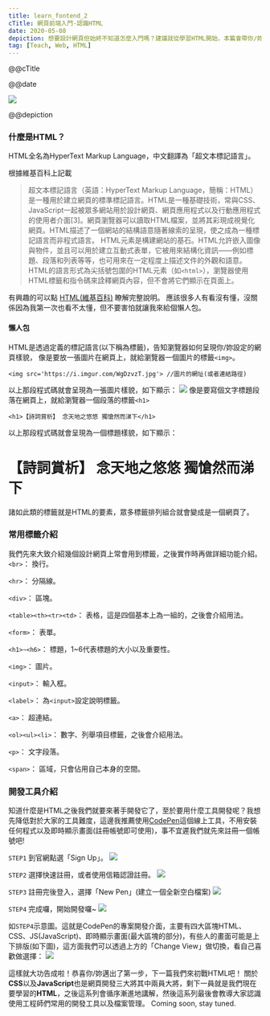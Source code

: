 ```yaml
---
title: learn_fontend_2
cTitle: 網頁前端入門-認識HTML
date: 2020-05-08
depiction: 想要設計網頁但始終不知道怎麼入門嗎？建議就從學習HTML開始，本篇會帶你/妳認識什麼是HTML、使用何種工具。現在就讓巴格帶你認識HTML，然後勇敢地踏出開發網頁的第一步吧!
tag: [Teach, Web, HTML]
---
```

<!--@@master=../../../../../layout.html-->

<!--@@block=meta-->
<meta name="author" content="Berglas">
<meta name="copyright" content="Berglas">
<meta name="description" content="@@depiction">
<meta itemprop="name" content="@@cTitle｜巴格.生活日記•學習筆記">
<meta itemprop="image" content="@@site.jpg">
<meta itemprop="description" content="@@depiction">
<meta property="og:title" content="@@cTitle｜巴格.生活日記•學習筆記">
<meta property="og:url" content="@@site.html">
<meta property="og:image" content="@@site.jpg">
<meta property="og:description" content="@@depiction">
<meta property="og:site_name" content="巴格.生活日記•學習筆記">
<meta property="og:type" content="article">
<title>@@cTitle｜巴格.生活日記•學習筆記</title>
<!--@@close-->

<!--@@block=title-->
<p class='theme-title'>@@cTitle</p>
<p class='time-mark'>@@date</p>
<!--@@close-->

<!--@@block=depiction-->
<img src='./@@title.jpg'>
<p class='depiction'>@@depiction</p>
<!--@@close-->

<!--@@block=content-->

### 什麼是HTML？
HTML全名為HyperText Markup Language，中文翻譯為「超文本標記語言」。

根據維基百科上記載
>超文本標記語言（英語：HyperText Markup Language，簡稱：HTML）是一種用於建立網頁的標準標記語言。HTML是一種基礎技術，常與CSS、JavaScript一起被眾多網站用於設計網頁、網頁應用程式以及行動應用程式的使用者介面[3]。網頁瀏覽器可以讀取HTML檔案，並將其彩現成視覺化網頁。HTML描述了一個網站的結構語意隨著線索的呈現，使之成為一種標記語言而非程式語言。
>HTML元素是構建網站的基石。HTML允許嵌入圖像與物件，並且可以用於建立互動式表單，它被用來結構化資訊——例如標題、段落和列表等等，也可用來在一定程度上描述文件的外觀和語意。HTML的語言形式為尖括號包圍的HTML元素（如`<html>`），瀏覽器使用HTML標籤和指令碼來詮釋網頁內容，但不會將它們顯示在頁面上。

有興趣的可以點 [HTML(維基百科)](https://zh.wikipedia.org/wiki/HTML) 瞭解完整說明。
應該很多人有看沒有懂，沒關係因為我第一次也看不太懂，但不要害怕就讓我來給個懶人包。

#### 懶人包
HTML是透過定義的標記語言(以下稱為標籤)，告知瀏覽器如何呈現你/妳設定的網頁樣貌，
像是要放一張圖片在網頁上，就給瀏覽器一個圖片的標籤`<img>`。
```
<img src='https://i.imgur.com/WgDzvzT.jpg'> //圖片的網址(或者連結路徑)
```
以上那段程式碼就會呈現為一張圖片樣貌，如下顯示：
<img src='https://i.imgur.com/e6SGdIa.jpg'>
像是要寫個文字標題段落在網頁上，就給瀏覽器一個段落的標籤`<h1>`
```
<h1>【詩詞賞析】 念天地之悠悠 獨愴然而涕下</h1>
```
以上那段程式碼就會呈現為一個標題樣貌，如下顯示：
<h1>【詩詞賞析】 念天地之悠悠 獨愴然而涕下</h1>

諸如此類的標籤就是HTML的要素，眾多標籤排列組合就會變成是一個網頁了。

### 常用標籤介紹
我們先來大致介紹幾個設計網頁上常會用到標籤，之後實作時再做詳細功能介紹。
`<br>`： 換行。

`<hr>`： 分隔線。

`<div>`： 區塊。

`<table><th><tr><td>`： 表格，這是四個基本上為一組的，之後會介紹用法。

`<form>`： 表單。

`<h1>~<h6>`： 標題，1~6代表標題的大小以及重要性。

`<img>`： 圖片。

`<input>`： 輸入框。

`<label>`： 為`<input>`設定說明標籤。

`<a>`： 超連結。

`<ol><ul><li>`： 數字、列舉項目標籤，之後會介紹用法。

`<p>`： 文字段落。

`<span>`： 區域，只會佔用自己本身的空間。

### 開發工具介紹
知道什麼是HTML之後我們就要來著手開發它了，至於要用什麼工具開發呢？我想先降低對於大家的工具難度，這邊我推薦使用[CodePen](https://codepen.io/)這個線上工具，不用安裝任何程式以及即時顯示畫面(註冊帳號即可使用)，事不宜遲我們就先來註冊一個帳號吧!
<br>

`STEP1` 到官網點選「Sign Up」。
![](https://i.imgur.com/PRaA2wq.jpg)
<br>

`STEP2` 選擇快速註冊，或者使用信箱認證註冊。
![](https://i.imgur.com/Hw45quT.jpg)
<br>

`STEP3` 註冊完後登入，選擇「New Pen」(建立一個全新空白檔案)
![](https://i.imgur.com/Gs7uyHE.jpg)
<br>

`STEP4` 完成囉，開始開發囉~
![](https://i.imgur.com/FHUGPIX.jpg)
<br>

如`STEP4`示意圖。這就是CodePen的專案開發介面，主要有四大區塊HTML、CSS、JS(JavaScript)、即時顯示畫面(最大區塊的部分)，有些人的畫面可能是上下排版(如下圖)，這方面我們可以透過上方的「Change View」做切換，看自己喜歡做選擇：
![](https://i.imgur.com/Omy3LM7.jpg)
<br>

這樣就大功告成啦！恭喜你/妳邁出了第一步，下一篇我們來初戰HTML吧！
關於**CSS**以及**JavaScript**也是網頁開發三大將其中兩員大將，剩下一員就是我們現在要學習的**HTML**，之後這系列會循序漸進地講解，然後這系列最後會教導大家認識使用工程師們常用的開發工具以及檔案管理。
Coming soon, stay tuned.



<!--@@close-->